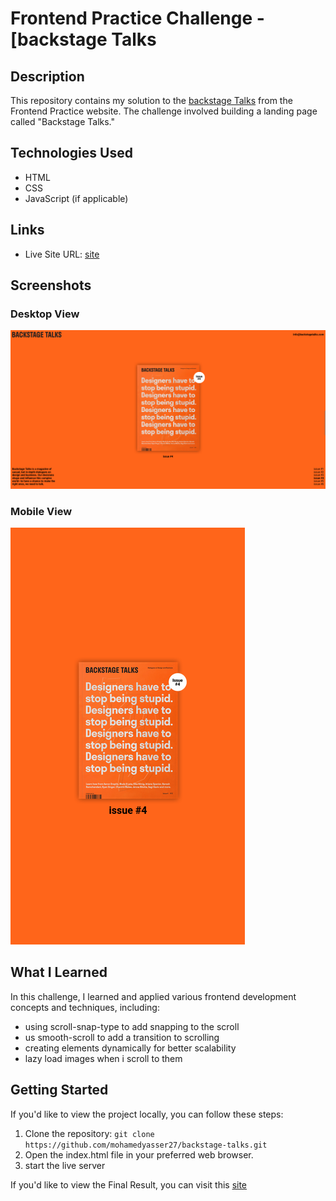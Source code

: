 # Frontend Practice Challenge - [backstage Talks

## Description

This repository contains my solution to the [backstage Talks](https://www.frontendpractice.com/projects/backstage-talks) from the Frontend Practice website. The challenge involved building a landing page called "Backstage Talks."

## Technologies Used

- HTML
- CSS
- JavaScript (if applicable)

## Links

- Live Site URL: [site](https://mohamedyasser27.github.io/backstage-talks/)

## Screenshots

### Desktop View

![Desktop View](screenshots/desktop.png)

### Mobile View

![Mobile View](screenshots/mobile.png)

## What I Learned

In this challenge, I learned and applied various frontend development concepts and techniques, including:

- using scroll-snap-type to add snapping to the scroll
- us smooth-scroll to add a transition to scrolling
- creating elements dynamically for better scalability
- lazy load images when i scroll to them

## Getting Started

If you'd like to view the project locally, you can follow these steps:

1. Clone the repository: `git clone https://github.com/mohamedyasser27/backstage-talks.git`
2. Open the index.html file in your preferred web browser.
3. start the live server

If you'd like to view the Final Result, you can visit this [site](https://mohamedyasser27.github.io/backstage-talks/)
